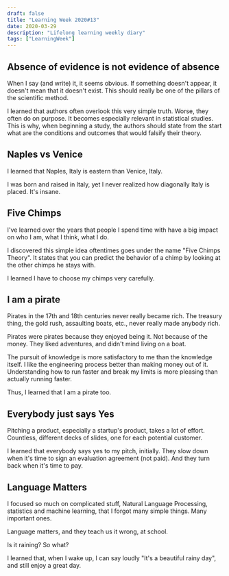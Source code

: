 ```yaml
---
draft: false
title: "Learning Week 2020#13"
date: 2020-03-29
description: "Lifelong learning weekly diary"
tags: ["LearningWeek"]
---
```



## Absence of evidence is not evidence of absence

When I say (and write) it, it seems obvious. If something doesn't appear, it doesn't mean that it doesn't exist. This should really be one of the pillars of the scientific method.

I learned that authors often overlook this very simple truth. Worse, they often do on purpose. It becomes especially relevant in statistical studies. This is why, when beginning a study, the authors should state from the start what are the conditions and outcomes that would falsify their theory.

## Naples vs Venice

I learned that Naples, Italy is eastern than Venice, Italy.

I was born and raised in Italy, yet I never realized how diagonally Italy is placed. It's insane.

## Five Chimps

I've learned over the years that people I spend time with have a big impact on who I am, what I think, what I do.

I discovered this simple idea oftentimes goes under the name "Five Chimps Theory". It states that you can predict the behavior of a chimp by looking at the other chimps he stays with.

I learned I have to choose my chimps very carefully.

## I am a pirate

Pirates in the 17th and 18th centuries never really became rich. The treasury thing, the gold rush, assaulting boats, etc., never really made anybody rich.

Pirates were pirates because they enjoyed being it. Not because of the money. They liked adventures, and didn't mind living on a boat.

The pursuit of knowledge is more satisfactory to me than the knowledge itself. I like the engineering process better than making money out of it. Understanding how to run faster and break my limits is more pleasing than actually running faster.

Thus, I learned that I am a pirate too.

## Everybody just says Yes

Pitching a product, especially a startup's product, takes a lot of effort. Countless, different decks of slides, one for each potential customer.

I learned that everybody says yes to my pitch, initially. They slow down when it's time to sign an evaluation agreement (not paid). And they turn back when it's time to pay.

## Language Matters

I focused so much on complicated stuff, Natural Language Processing, statistics and machine learning, that I forgot many simple things. Many important ones.

Language matters, and they teach us it wrong, at school.

Is it raining? So what?

I learned that, when I wake up, I can say loudly "It's a beautiful rainy day", and still enjoy a great day.

